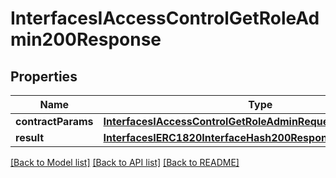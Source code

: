 # InterfacesIAccessControlGetRoleAdmin200Response

## Properties
Name | Type | Description | Notes
------------ | ------------- | ------------- | -------------
**contractParams** | [**InterfacesIAccessControlGetRoleAdminRequestContractParams**](InterfacesIAccessControlGetRoleAdminRequestContractParams.md) |  | 
**result** | [**InterfacesIERC1820InterfaceHash200ResponseResult**](InterfacesIERC1820InterfaceHash200ResponseResult.md) |  | 

[[Back to Model list]](../README.md#documentation-for-models) [[Back to API list]](../README.md#documentation-for-api-endpoints) [[Back to README]](../README.md)


